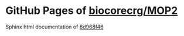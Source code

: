 GitHub Pages of [biocorecrg/MOP2](https://github.com/biocorecrg/MOP2.git)
===
Sphinx html documentation of [6d968f46](https://github.com/biocorecrg/MOP2/tree/6d968f465b057ca0ec40c17c06c76bebcbd6b37b)
